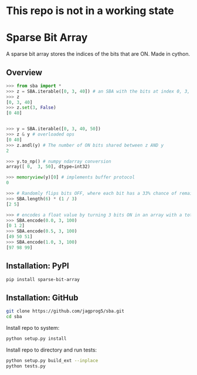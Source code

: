 # This repo is not in a working state

# Sparse Bit Array

A sparse bit array stores the indices of the bits that are ON. Made in cython.

## Overview

```python
>>> from sba import *
>>> z = SBA.iterable([0, 3, 40]) # an SBA with the bits at index 0, 3, and 40 set to ON
>>> z
[0, 3, 40]
>>> z.set(3, False)
[0 40]


>>> y = SBA.iterable([0, 3, 40, 50])
>>> z & y # overloaded ops
[0 40]
>>> z.andl(y) # The number of ON bits shared between z AND y
2

>>> y.to_np() # numpy ndarray conversion
array([ 0,  3, 50], dtype=int32)

>>> memoryview(y)[0] # implements buffer protocol
0

>>> # Randomly flips bits OFF, where each bit has a 33% chance of remaining ON
>>> SBA.length(6) * (1 / 3)
[2 5]

>>> # encodes a float value by turning 3 bits ON in an array with a total size of 100
>>> SBA.encode(0.0, 3, 100)
[0 1 2]
>>> SBA.encode(0.5, 3, 100)
[49 50 51]
>>> SBA.encode(1.0, 3, 100)
[97 98 99]
```
## Installation: PyPI
```bash
pip install sparse-bit-array
```
## Installation: GitHub
```bash
git clone https://github.com/jagprog5/sba.git
cd sba
```
Install repo to system:
```bash
python setup.py install
```
Install repo to directory and run tests:
```bash
python setup.py build_ext --inplace
python tests.py
```
